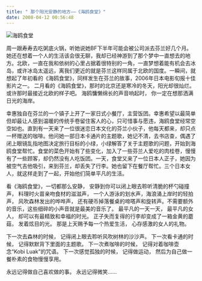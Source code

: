```yaml
---
title: " 那个阳光安静的地方——《海鸥食堂》"
date: 2008-04-12 00:56:48
---
```


![海鸥食堂](../../../images/2008/04/hai1.jpg) 

周一跟寿寿去吃粥底火锅，听她说她BF下半年可能会被公司派去芬兰好几个月。她还在想着一个人的生活该会很无聊，我却已经神游到了那个梦中一直想去的地方。北欧，一直在我和依树的心里占据着很特别的一角，一直梦想着能有机会去冰岛，或许冰岛太遥远，离我们更近的就是芬兰这样同属于北欧的国度。一瞬间，就想起了年初看的《海鸥食堂》，同样发生在芬兰的故事，2006年日本电影旬报十佳影片之一。 二月看的《海鸥食堂》，那时的北京还是寒冷的冬天，阳光却很灿烂。或许那时最接近北欧的样子吧。 海鸥慵懒绵长的声音响起时， 你一定在想那洒满日光的海岸。 

幸惠独自在芬兰的一个镇子上开了一家日式小餐厅，主营饭团。幸惠希望以最简单但却最让人感到温暖的传统手卷留住客人的心，只可惜事与愿违，海鸥食堂经常空空如也。直到有一天来了一位很迷恋日本文化的芬兰小伙子，他每天都来，却只点一杯赠送的咖啡。他问她一部日本卡通片的主题歌，她记不清，去书店查，偶遇了闭上眼镜乱指地图决定旅行目标的小绿，小绿解答了关于主题歌的问题，开始到海鸥食堂帮忙。食堂的菜色开始有了些变化，加入了一些芬兰人爱吃的肉桂卷，慢慢有了一些顾客，却仍然没有人吃饭团。一天，食堂又来了一位日本人正子，她因为被空气吉他吸引，来到芬兰，却丢失了行李。她也留下在餐厅帮忙。三个日本女人，就这样走到了一起，开始他们简单平凡的生活。 

看《海鸥食堂》，一切都那么安静， 安静到你可以闭上眼去聆听清脆的杯勺碰撞声， 料理时火苗亲吻食材的滋滋声， 一个人游泳的划水声，海浪涌上岸时的轻拍声， 风吹森林发出的哗哗声， 还有硬币掉落餐桌的啼嗒声和旋转声。不需要额外的音乐，这些细碎的小声音就是最美的音乐了。 最平凡的一天一天， 最平凡的女人， 却可以有最精致和幸福的时光。 正子失而复得的行李却变成了一箱金黄的蘑菇， 发着炫目的光。 那是上天赐予每一个热爱生活， 心存感激的女人的礼物。 

下一次去森林的时候， 记得闭上眼去聆听风吹树林的沙沙声。 
下一次看卡通的时候， 记得默默背下里面的主题歌。 
下一次煮咖啡的时候， 记得对着咖啡壶念“Kobi Luak”的咒语。 
下一次感觉孤独的时候， 记得做运动， 然后为自己做一餐朴素的食物慢慢享用。 

永远记得做自己喜欢做的事。 永远记得微笑……